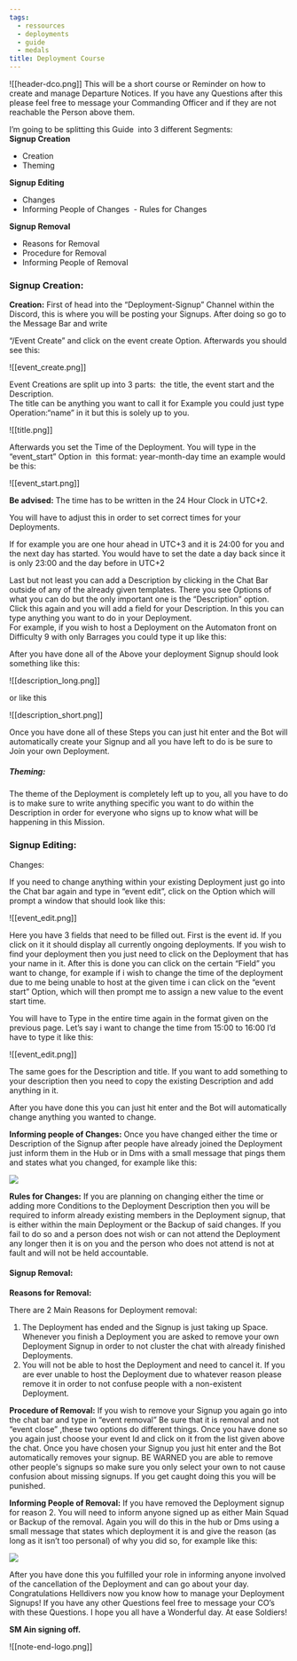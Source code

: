 ```yaml
---
tags:
  - ressources
  - deployments
  - guide
  - medals
title: Deployment Course
---
```

![[header-dco.png]]
This will be a short course or Reminder on how to create and manage Departure Notices. If you have any Questions after this please feel free to message your Commanding Officer and if they are not reachable the Person above them.

I’m going to be splitting this Guide  into 3 different Segments:  
**Signup Creation**
- Creation  
- Theming  

**Signup Editing**
- Changes  
- Informing People of Changes
 - Rules for Changes

**Signup Removal**  
- Reasons for Removal
- Procedure for Removal
- Informing People of Removal

### Signup Creation:
**Creation:**
First of head into the “Deployment-Signup” Channel within the Discord, this is where you will be posting your Signups. After doing so go to the Message Bar and write 

“/Event Create” and click on the event create Option. Afterwards you should see this:  

![[event_create.png]]

Event Creations are split up into 3 parts:  the title, the event start and the Description.  
The title can be anything you want to call it for Example you could just type Operation:“name” in it but this is solely up to you.  

![[title.png]]

Afterwards you set the Time of the Deployment. You will type in the “event_start” Option in  this format: year-month-day time an example would be this:  

![[event_start.png]]

**Be advised:** The time has to be written in the 24 Hour Clock in UTC+2.

You will have to adjust this in order to set correct times for your Deployments.

If for example you are one hour ahead in UTC+3 and it is 24:00 for you and the next day has started. You would have to set the date a day back since it is only 23:00 and the day before in UTC+2

  
Last but not least you can add a Description by clicking in the Chat Bar outside of any of the already given templates. There you see Options of what you can do but the only important one is the “Description” option. Click this again and you will add a field for your Description. In this you can type anything you want to do in your Deployment.  
For example, if you wish to host a Deployment on the Automaton front on Difficulty 9 with only Barrages you could type it up like this:


After you have done all of the Above your deployment Signup should look something like this:

![[description_long.png]]

or like this

![[description_short.png]]

Once you have done all of these Steps you can just hit enter and the Bot will automatically create your Signup and all you have left to do is be sure to Join your own Deployment.

##### Theming:
The theme of the Deployment is completely left up to you, all you have to do is to make sure to write anything specific you want to do within the Description in order for everyone who signs up to know what will be happening in this Mission.

### Signup Editing:

Changes:

If you need to change anything within your existing Deployment just go into the Chat bar again and type in “event edit”, click on the Option which will prompt a window that should look like this:  

![[event_edit.png]]

Here you have 3 fields that need to be filled out. First is the event id. If you click on it it should display all currently ongoing deployments. If you wish to find your deployment then you just need to click on the Deployment that has your name in it. After this is done you can click on the certain “Field” you want to change, for example if i wish to change the time of the deployment due to me being unable to host at the given time i can click on the “event start” Option, which will then prompt me to assign a new value to the event start time.

You will have to Type in the entire time again in the format given on the previous page. Let’s say i want to change the time from 15:00 to 16:00 I’d have to type it like this:

![[event_edit.png]]

The same goes for the Description and title. If you want to add something to your description then you need to copy the existing Description and add anything in it.

After you have done this you can just hit enter and the Bot will automatically change anything you wanted to change.

**Informing people of Changes:**
Once you have changed either the time or Description of the Signup after people have already joined the Deployment just inform them in the Hub or in Dms with a small message that pings them and states what you changed, for example like this:

![](https://lh7-rt.googleusercontent.com/docsz/AD_4nXdeF_eSWgWp2WqkiXa60K6waoDD-6sfJhA4G1Bh-u5P1-cK-9TbB6gdVEMzUOuqMzAcwn0pnXzYN2750Dl7v6K475dyhQt4KOwsPPs4GTO3ixR8BiLs9ra5mUYKBFZS8i5DfcUnZpZrMhx4otvXxppKaC4?key=W5XAO3bVFvSLejVCAHP2MA)

**Rules for Changes:**
If you are planning on changing either the time or adding more Conditions to the Deployment Description then you will be required to inform already existing members in the Deployment signup, that is either within the main Deployment or the Backup of said changes. If you fail to do so and a person does not wish or can not attend the Deployment any longer then it is on you and the person who does not attend is not at fault and will not be held accountable.
#### Signup Removal:
**Reasons for Removal:**

There are 2 Main Reasons for Deployment removal:  
1. The Deployment has ended and the Signup is just taking up Space.
Whenever you finish a Deployment you are asked to remove your own Deployment Signup in order to not cluster the chat with already finished Deployments.
2. You will not be able to host the Deployment and need to cancel it.
If you are ever unable to host the Deployment due to whatever reason please remove it in order to not confuse people with a non-existent Deployment.

**Procedure of Removal:**
If you wish to remove your Signup you again go into the chat bar and type in “event removal”
Be sure that it is removal and not “event close” ,these two options do different things.
Once you have done so you again just choose your event Id and click on it from the list given above the chat. Once you have chosen your Signup you just hit enter and the Bot automatically removes your signup. BE WARNED you are able to remove other people's signups so make sure you only select your own to not cause confusion about missing signups. If you get caught doing this you will be punished.

**Informing People of Removal:**
If you have removed the Deployment signup for reason 2. You will need to inform anyone signed up as either Main Squad or Backup of the removal.
Again you will do this in the hub or Dms using a small message that states which deployment it is and give the reason (as long as it isn’t too personal) of why you did so, for example like this:

![](https://lh7-rt.googleusercontent.com/docsz/AD_4nXcQEhavL1FRH4eNnJIK4i-t-w0nQ2x4BjAJDCI8OrQ3l2ky-2ywy22A8sTqAlkKa026G97Xbt4ekwbMya8PZl3qAGn0q-8YzDRtfTgQ72QB9W5kfC7jw6zWk8K6xCgIOROKx04q_Lz53i9Tem1BRxFnIQG1?key=W5XAO3bVFvSLejVCAHP2MA)

After you have done this you fulfilled your role in informing anyone involved of the cancellation of the Deployment and can go about your day.
Congratulations Helldivers now you know how to manage your Deployment Signups!
If you have any other Questions feel free to message your CO’s with these Questions.
I hope you all have a Wonderful day. At ease Soldiers!  
  
**SM Ain signing off.**


![[note-end-logo.png]]